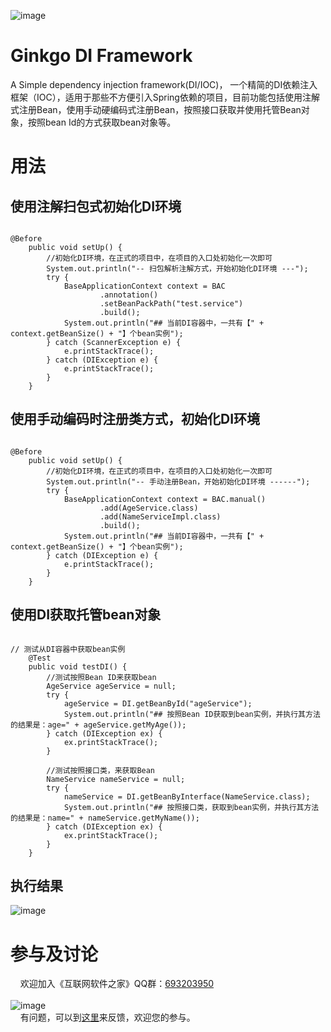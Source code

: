 ![image](https://raw.githubusercontent.com/georgeworld/georgeworld.github.com/master/ginkgo/di/img/ginkgo-di-logo.png)
# Ginkgo DI Framework
A Simple dependency injection framework(DI/IOC)，
一个精简的DI依赖注入框架（IOC），适用于那些不方便引入Spring依赖的项目，目前功能包括使用注解式注册Bean，使用手动硬编码式注册Bean，按照接口获取并使用托管Bean对象，按照bean Id的方式获取bean对象等。

# 用法
## 使用注解扫包式初始化DI环境
<pre><code>
@Before
    public void setUp() {
        //初始化DI环境，在正式的项目中，在项目的入口处初始化一次即可
        System.out.println("-- 扫包解析注解方式，开始初始化DI环境 ---");
        try {
            BaseApplicationContext context = BAC
                    .annotation()
                    .setBeanPackPath("test.service")
                    .build();
            System.out.println("## 当前DI容器中，一共有【" + context.getBeanSize() + "】个bean实例");
        } catch (ScannerException e) {
            e.printStackTrace();
        } catch (DIException e) {
            e.printStackTrace();
        }
    }
</pre></code>

## 使用手动编码时注册类方式，初始化DI环境
<pre><code>
@Before
    public void setUp() {
        //初始化DI环境，在正式的项目中，在项目的入口处初始化一次即可
        System.out.println("-- 手动注册Bean，开始初始化DI环境 ------");
        try {
            BaseApplicationContext context = BAC.manual()
                    .add(AgeService.class)
                    .add(NameServiceImpl.class)
                    .build();
            System.out.println("## 当前DI容器中，一共有【" + context.getBeanSize() + "】个bean实例");
        } catch (DIException e) {
            e.printStackTrace();
        }
    }
</pre></code>

## 使用DI获取托管bean对象
<pre><code>
// 测试从DI容器中获取bean实例
    @Test
    public void testDI() {
        //测试按照Bean ID来获取bean
        AgeService ageService = null;
        try {
            ageService = DI.getBeanById("ageService");
            System.out.println("## 按照Bean ID获取到bean实例，并执行其方法的结果是：age=" + ageService.getMyAge());
        } catch (DIException ex) {
            ex.printStackTrace();
        }

        //测试按照接口类，来获取Bean
        NameService nameService = null;
        try {
            nameService = DI.getBeanByInterface(NameService.class);
            System.out.println("## 按照接口类，获取到bean实例，并执行其方法的结果是：name=" + nameService.getMyName());
        } catch (DIException ex) {
            ex.printStackTrace();
        }
    }
</pre></code>

## 执行结果
![image](https://raw.githubusercontent.com/georgeworld/georgeworld.github.com/master/ginkgo/di/img/result-of-di.png)<br>

# 参与及讨论
  &nbsp;&nbsp;&nbsp;&nbsp;欢迎加入《互联网软件之家》QQ群：[693203950](//shang.qq.com/wpa/qunwpa?idkey=61c4589ea5618ae46d063f94cbd9394de290dd39ef46fca059a4309b8c1d7874)<br>  
  ![image](https://raw.githubusercontent.com/georgeworld/georgeworld.github.com/master/gstudio/res/img/qq_group.png) <br> 
  &nbsp;&nbsp;&nbsp;&nbsp;有问题，可以到[这里](https://github.com/georgeworld/ginkgo-di/issues)来反馈，欢迎您的参与。